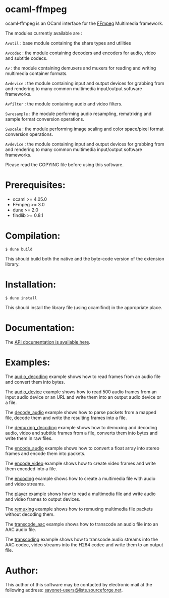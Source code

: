 ocaml-ffmpeg
============

ocaml-ffmpeg is an OCaml interface for the [FFmpeg](http://ffmpeg.org/) Multimedia framework.

The modules currently available are :

`Avutil` : base module containing the share types and utilities

`Avcodec` : the module containing decoders and encoders for audio, video and subtitle codecs.

`Av` : the module containing demuxers and muxers for reading and writing multimedia container formats.

`Avdevice` : the module containing input and output devices for grabbing from and rendering to many common multimedia input/output software frameworks.

`Avfilter` : the module containing audio and video filters.

`Swresample` : the module performing audio resampling, rematrixing and sample format conversion operations.
	
`Swscale` : the module performing image scaling and color space/pixel format conversion operations.

`Avdevice` : the module containing input and output devices for grabbing from and rendering to many common multimedia input/output software frameworks.


Please read the COPYING file before using this software.


Prerequisites:
==============

- ocaml >= 4.05.0
- FFmpeg >= 3.0
- dune >= 2.0
- findlib >= 0.8.1

Compilation:
============

	$ dune build

This should build both the native and the byte-code version of the
extension library.


Installation:
=============

	$ dune install

This should install the library file (using ocamlfind) in the
appropriate place.


Documentation:
=============

The [API documentation is available here](https://www.liquidsoap.info/ocaml-ffmpeg/docs/api/index.html).


Examples:
=============

The [audio_decoding](https://github.com/savonet/ocaml-ffmpeg/blob/master/examples/audio_decoding/audio_decoding.ml) example shows how to read frames from an audio file and convert them into bytes.

The [audio_device](https://github.com/savonet/ocaml-ffmpeg/blob/master/examples/audio_device/audio_device.ml) example shows how to read 500 audio frames from an input audio device or an URL and write them into an output audio device or a file.

The [decode_audio](https://github.com/savonet/ocaml-ffmpeg/blob/master/examples/decode_audio/decode_audio.ml) example shows how to parse packets from a mapped file, decode them and write the resulting frames into a file.

The [demuxing_decoding](https://github.com/savonet/ocaml-ffmpeg/blob/master/examples/demuxing_decoding/demuxing_decoding.ml) example shows how to demuxing and decoding audio, video and subtitle frames from a file, converts them into bytes and write them in raw files.

The [encode_audio](https://github.com/savonet/ocaml-ffmpeg/blob/master/examples/encode_audio/encode_audio.ml) example shows how to convert a float array into stereo frames and encode them into packets.

The [encode_video](https://github.com/savonet/ocaml-ffmpeg/blob/master/examples/encode_video/encode_video.ml) example shows how to create video frames and write them encoded into a file.

The [encoding](https://github.com/savonet/ocaml-ffmpeg/blob/master/examples/encoding/encoding.ml) example shows how to create a multimedia file with audio and video streams.

The [player](https://github.com/savonet/ocaml-ffmpeg/blob/master/examples/player/player.ml) example shows how to read a multimedia file and write audio and video frames to output devices.

The [remuxing](https://github.com/savonet/ocaml-ffmpeg/blob/master/examples/remuxing/remuxing.ml) example shows how to remuxing multimedia file packets without decoding them.

The [transcode_aac](https://github.com/savonet/ocaml-ffmpeg/blob/master/examples/transcode_aac/transcode_aac.ml) example shows how to transcode an audio file into an AAC audio file.

The [transcoding](https://github.com/savonet/ocaml-ffmpeg/blob/master/examples/transcoding/transcoding.ml) example shows how to transcode audio streams into the AAC codec, video streams into the H264 codec and write them to an output file.


Author:
=======

This author of this software may be contacted by electronic mail
at the following address: savonet-users@lists.sourceforge.net.
